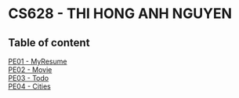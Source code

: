# CS628 - THI HONG ANH NGUYEN
## Table of content
[PE01 - MyResume](PE01/README.md)  
[PE02 - Movie](PE02/README.md)  
[PE03 - Todo](PE03/README.md)  
[PE04 - Cities](PE04/cities/README.md)  